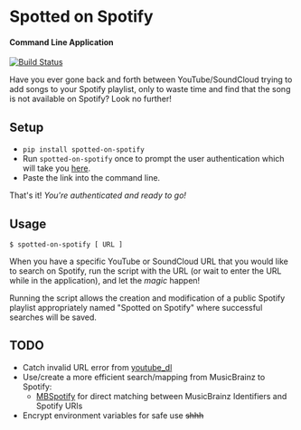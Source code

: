 # Spotted on Spotify
#### Command Line Application
[![Build Status](https://travis-ci.org/futurice/secret.svg?branch=master)](https://travis-ci.org/futurice/secret)

Have you ever gone back and forth between YouTube/SoundCloud trying to add songs to your Spotify playlist, only to waste time and find that the song is not available on Spotify? Look no further!

## Setup

* `pip install spotted-on-spotify`
* Run `spotted-on-spotify` once to prompt the user authentication which will take you [here](https://github.com/anthonymirand/SpottedOnSpotify-cmdline).
* Paste the link into the command line.

That's it! _You're authenticated and ready to go!_

## Usage

```
$ spotted-on-spotify [ URL ]
```

When you have a specific YouTube or SoundCloud URL that you would like to search on Spotify, run the script with the URL (or wait to enter the URL while in the application), and let the _magic_ happen!

Running the script allows the creation and modification of a public Spotify playlist appropriately named "Spotted on Spotify" where successful searches will be saved.

## TODO

* Catch invalid URL error from [youtube_dl](https://github.com/rg3/youtube-dl)
* Use/create a more efficient search/mapping from MusicBrainz to Spotify:
    * [MBSpotify](https://github.com/metabrainz/mbspotify) for direct matching between MusicBrainz Identifiers and Spotify URIs
* Encrypt environment variables for safe use  ~~shhh~~
